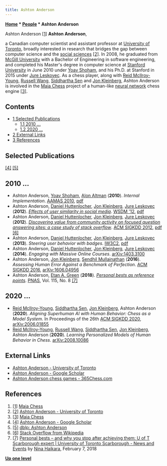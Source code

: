 ```yaml
---
title: Ashton Anderson
---
```

**[Home](Home "Home") * [People](People "People") * Ashton Anderson**

[](https://maiachess.com/) Ashton Anderson <a id="cite-note-1" href="#cite-ref-1">[1]</a>
**Ashton Anderson**,

a Canadian computer scientist and assistant professor at [University of Toronto](University_of_Toronto "University of Toronto"), broadly interested in research that bridges the gap between computer science and the [social sciences](https://en.wikipedia.org/wiki/Social_science) <a id="cite-note-2" href="#cite-ref-2">[2]</a>.
In 2008, he graduated from [McGill University](McGill_University "McGill University") with a Bachelor of Engineering in software engineering, and completed his Master's degree in computer science at [Stanford University](Stanford_University "Stanford University") in June 2010 under [Yoav Shoham](Mathematician#Shoham "Mathematician"), and his Ph.D. at Stanford in 2015 under [Jure Leskovec](Mathematician#JLeskovec "Mathematician").
As a chess player, along with [Reid McIlroy-Young](Reid_McIlroy-Young "Reid McIlroy-Young"), [Russell Wang](Russell_Wang "Russell Wang"), [Siddhartha Sen](Siddhartha_Sen "Siddhartha Sen") and [Jon Kleinberg](Jon_Kleinberg "Jon Kleinberg"), Ashton Anderson is involved in the [Maia Chess](Maia_Chess "Maia Chess") project of a human-like [neural network](Neural_Networks "Neural Networks") chess engine <a id="cite-note-3" href="#cite-ref-3">[3]</a>.

## Contents

- [1 Selected Publications](#selected-publications)
  - [1.1 2010 ...](#2010-...)
  - [1.2 2020 ...](#2020-...)
- [2 External Links](#external-links)
- [3 References](#references)

## Selected Publications

<a id="cite-note-4" href="#cite-ref-4">[4]</a> <a id="cite-note-5" href="#cite-ref-5">[5]</a>

## 2010 ...

- Ashton Anderson, [Yoav Shoham](Mathematician#Shoham "Mathematician"), [Alon Altman](https://dblp.org/pid/89/2427.html) (**2010**). *Internal Implementation*. [AAMAS 2010](http://www.ifaamas.org/Proceedings/aamas2010/), [pdf](https://cs.stanford.edu/people/ashton/pubs/ii.pdf)
- Ashton Anderson, [Daniel Huttenlocher](Mathematician#DPHuttenlocher "Mathematician"), [Jon Kleinberg](Jon_Kleinberg "Jon Kleinberg"), [Jure Leskovec](Mathematician#JLeskovec "Mathematician") (**2012**). *[Effects of user similarity in social media](https://dl.acm.org/doi/10.1145/2124295.2124378)*. [WSDM '12](https://dl.acm.org/doi/proceedings/10.1145/2124295), [pdf](https://www.cs.cornell.edu/home/kleinber/wsdm12-sim.pdf)
- Ashton Anderson, [Daniel Huttenlocher](Mathematician#DPHuttenlocher "Mathematician"), [Jon Kleinberg](Jon_Kleinberg "Jon Kleinberg"), [Jure Leskovec](Mathematician#JLeskovec "Mathematician") (**2012**). *[Discovering value from community activity on focused question answering sites: a case study of stack overflow](https://dl.acm.org/doi/10.1145/2339530.2339665)*. [ACM SIGKDD 2012](ACM#SIGKDD "ACM"), [pdf](https://www.cs.cornell.edu/home/kleinber/kdd12-qa.pdf) <a id="cite-note-6" href="#cite-ref-6">[6]</a>
- Ashton Anderson, [Daniel Huttenlocher](Mathematician#DPHuttenlocher "Mathematician"), [Jon Kleinberg](Jon_Kleinberg "Jon Kleinberg"), [Jure Leskovec](Mathematician#JLeskovec "Mathematician") (**2013**). *Steering user behavior with badges*. [IW3C2](https://en.wikipedia.org/wiki/International_World_Wide_Web_Conference_Committee), [pdf](https://www.cs.cornell.edu/home/kleinber/www13-badges.pdf)
- Ashton Anderson, [Daniel Huttenlocher](Mathematician#DPHuttenlocher "Mathematician"), [Jon Kleinberg](Jon_Kleinberg "Jon Kleinberg"), [Jure Leskovec](Mathematician#JLeskovec "Mathematician") (**2014**). *Engaging with Massive Online Courses*. [arXiv:1403.3100](https://arxiv.org/abs/1403.3100)
- Ashton Anderson, [Jon Kleinberg](Jon_Kleinberg "Jon Kleinberg"), [Sendhil Mullainathan](index.php?title=Sendhil_Mullainathan&action=edit&redlink=1 "Sendhil Mullainathan (page does not exist)") (**2016**). *Assessing Human Error Against a Benchmark of Perfection*. [ACM SIGKDD 2016](ACM#SIGKDD "ACM"), [arXiv:1606.04956](https://arxiv.org/abs/1606.04956)
- Ashton Anderson, [Etan A. Green](https://scholar.google.com/citations?user=l480S2EAAAAJ&hl=en) (**2018**). *[Personal bests as reference points](https://www.pnas.org/content/115/8/1772)*. [PNAS](https://en.wikipedia.org/wiki/Proceedings_of_the_National_Academy_of_Sciences_of_the_United_States_of_America), Vol. 115, No. 8 <a id="cite-note-7" href="#cite-ref-7">[7]</a>

## 2020 ...

- [Reid McIlroy-Young](Reid_McIlroy-Young "Reid McIlroy-Young"), [Siddhartha Sen](Siddhartha_Sen "Siddhartha Sen"), [Jon Kleinberg](Jon_Kleinberg "Jon Kleinberg"), Ashton Anderson (**2020**). *Aligning Superhuman AI with Human Behavior: Chess as a Model System*. In Proceedings of the 26th [ACM SIGKDD 2020](ACM#SIGKDD "ACM"), [arXiv:2006.01855](https://arxiv.org/abs/2006.01855)
- [Reid McIlroy-Young](Reid_McIlroy-Young "Reid McIlroy-Young"), [Russell Wang](Russell_Wang "Russell Wang"), [Siddhartha Sen](Siddhartha_Sen "Siddhartha Sen"), [Jon Kleinberg](Jon_Kleinberg "Jon Kleinberg"), Ashton Anderson (**2020**). *Learning Personalized Models of Human Behavior in Chess*. [arXiv:2008.10086](https://arxiv.org/abs/2008.10086)

## External Links

- [Ashton Anderson - University of Toronto](http://www.cs.toronto.edu/~ashton/)
- [Ashton Anderson‬ - ‪Google Scholar‬](https://scholar.google.com/citations?user=FMSltawAAAAJ&hl=en)
- [Ashton Anderson chess games - 365Chess.com](https://www.365chess.com/players/Ashton_Anderson)

## References

1. <a id="cite-ref-1" href="#cite-note-1">[1]</a> [Maia Chess](https://maiachess.com/)
1. <a id="cite-ref-2" href="#cite-note-2">[2]</a> [Ashton Anderson - University of Toronto](http://www.cs.toronto.edu/~ashton/)
1. <a id="cite-ref-3" href="#cite-note-3">[3]</a> [Maia Chess](https://maiachess.com/)
1. <a id="cite-ref-4" href="#cite-note-4">[4]</a> [Ashton Anderson‬ - ‪Google Scholar‬](https://scholar.google.com/citations?user=FMSltawAAAAJ&hl=en)
1. <a id="cite-ref-5" href="#cite-note-5">[5]</a> [dblp: Ashton Anderson](https://dblp.org/pid/21/8524.html)
1. <a id="cite-ref-6" href="#cite-note-6">[6]</a> [Stack Overflow from Wikipedia](https://en.wikipedia.org/wiki/Stack_Overflow)
1. <a id="cite-ref-7" href="#cite-note-7">[7]</a> [Personal bests – and why you stop after achieving them: U of T Scarborough expert | University of Toronto Scarborough - News and Events](https://utsc.utoronto.ca/news-events/breaking-research/personal-bests-and-why-you-stop-after-achieving-them-u-t-scarborough-expert) by [Nina Haikara](https://everipedia.org/wiki/lang_en/nina-haikara), February 7, 2018

**[Up one level](People "People")**


